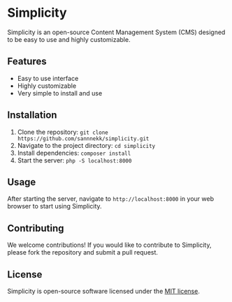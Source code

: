 # Simplicity

Simplicity is an open-source Content Management System (CMS) designed to
be easy to use and highly customizable.

## Features

- Easy to use interface
- Highly customizable
- Very simple to install and use

## Installation

1. Clone the repository:
   `git clone https://github.com/sannnekk/simplicity.git`
2. Navigate to the project directory: `cd simplicity`
3. Install dependencies: `composer install`
4. Start the server: `php -S localhost:8000`

## Usage

After starting the server, navigate to `http://localhost:8000` in your
web browser to start using Simplicity.

## Contributing

We welcome contributions! If you would like to contribute to Simplicity,
please fork the repository and submit a pull request.

## License

Simplicity is open-source software licensed under the
[MIT license](LICENSE.md).
